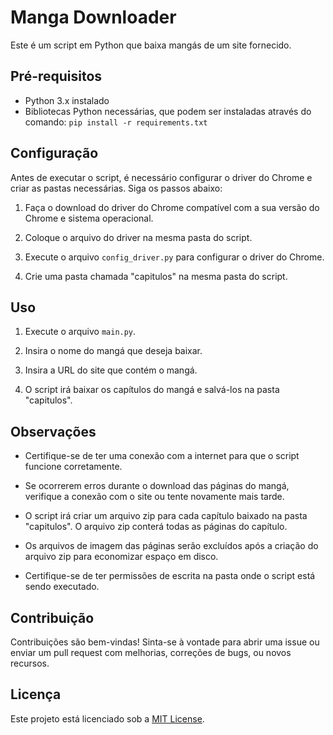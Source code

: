 # Manga Downloader

Este é um script em Python que baixa mangás de um site fornecido.

## Pré-requisitos

- Python 3.x instalado
- Bibliotecas Python necessárias, que podem ser instaladas através do comando: `pip install -r requirements.txt`

## Configuração

Antes de executar o script, é necessário configurar o driver do Chrome e criar as pastas necessárias. Siga os passos abaixo:

1. Faça o download do driver do Chrome compatível com a sua versão do Chrome e sistema operacional.

2. Coloque o arquivo do driver na mesma pasta do script.

3. Execute o arquivo `config_driver.py` para configurar o driver do Chrome.

4. Crie uma pasta chamada "capitulos" na mesma pasta do script.

## Uso

1. Execute o arquivo `main.py`.

2. Insira o nome do mangá que deseja baixar.

3. Insira a URL do site que contém o mangá.

4. O script irá baixar os capítulos do mangá e salvá-los na pasta "capitulos".

## Observações

- Certifique-se de ter uma conexão com a internet para que o script funcione corretamente.

- Se ocorrerem erros durante o download das páginas do mangá, verifique a conexão com o site ou tente novamente mais tarde.

- O script irá criar um arquivo zip para cada capítulo baixado na pasta "capitulos". O arquivo zip conterá todas as páginas do capítulo.

- Os arquivos de imagem das páginas serão excluídos após a criação do arquivo zip para economizar espaço em disco.

- Certifique-se de ter permissões de escrita na pasta onde o script está sendo executado.

## Contribuição

Contribuições são bem-vindas! Sinta-se à vontade para abrir uma issue ou enviar um pull request com melhorias, correções de bugs, ou novos recursos.

## Licença

Este projeto está licenciado sob a [MIT License](LICENSE).
